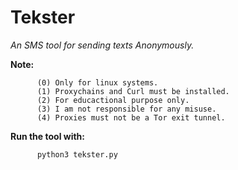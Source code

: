 # Tekster
*An SMS tool for sending texts Anonymously.*


**Note:**  
          
          (0) Only for linux systems.
          (1) Proxychains and Curl must be installed.
          (2) For educactional purpose only.
          (3) I am not responsible for any misuse.
          (4) Proxies must not be a Tor exit tunnel.



**Run the tool with:**

          python3 tekster.py
